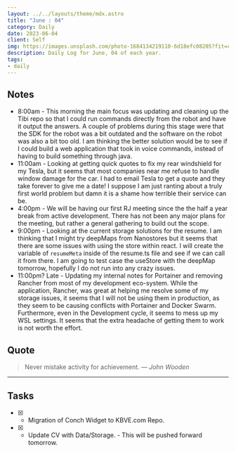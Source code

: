 ```yaml
---
layout: ../../layouts/theme/mdx.astro
title: "June : 04"
category: Daily
date: 2023-06-04
client: Self
img: https://images.unsplash.com/photo-1684134219110-6d18efc08205?fit=crop&q=85&w=1400&h=700
description: Daily Log for June, 04 of each year.
tags:
- daily
---
```


## Notes

- 8:00am - This morning the main focus was updating and cleaning up the Tibi repo so that I could run commands directly from the robot and have it output the answers. A couple of problems during this stage were that the SDK for the robot was a bit outdated and the software on the robot was also a bit too old. I am thinking the better solution would be to see if I could build a web application that took in voice commands, instead of having to build something through java. 
- 11:00am - Looking at getting quick quotes to fix my rear windshield for my Tesla, but it seems that most companies near me refuse to handle window damage for the car. I had to email Tesla to get a quote and they take forever to give me a date! I suppose I am just ranting about a truly first world problem but damn it is a shame how terrible their service can be.
- 4:00pm - We will be having our first RJ meeting since the the half a year break from active development. There has not been any major plans for the meeting, but rather a general gathering to build out the scope.
- 9:00pm - Looking at the current storage solutions for the resume. I am thinking that I might try deepMaps from Nanostores but it seems that there are some issues with using the store within react. I will create the variable of `resumeMeta` inside of the resume.ts file and see if we can call it from there. I am going to test case the useStore with the deepMap tomorrow, hopefully I do not run into any crazy issues.
- 11:00pm? Late - Updating my internal notes for Portainer and removing Rancher from most of my development eco-system. While the application, Rancher, was great at helping me resolve some of my storage issues, it seems that I will not be using them in production, as they seem to be causing conflicts with Portainer and Docker Swarm. Furthermore, even in the Development cycle, it seems to mess up my WSL settings. It seems that the extra headache of getting them to work is not worth the effort.

## Quote

> Never mistake activity for achievement.
> — <cite>John Wooden</cite>

---

## Tasks

- [X] - Migration of Conch Widget to KBVE.com Repo.
- [X] - Update CV with Data/Storage. - This will be pushed forward tomorrow.